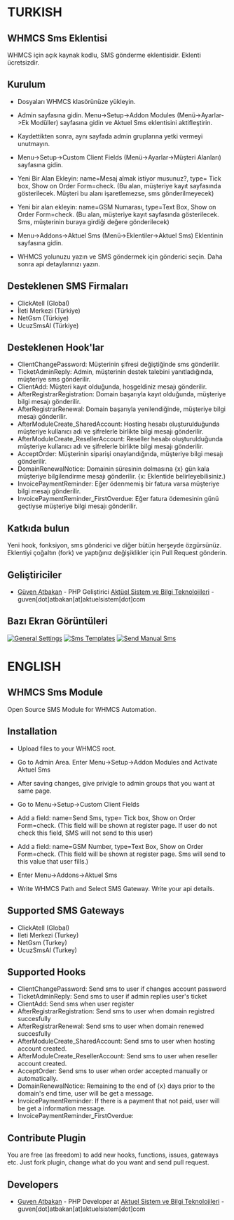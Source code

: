 TURKISH
=======

WHMCS Sms Eklentisi
---------------

WHMCS için açık kaynak kodlu, SMS gönderme eklentisidir. Eklenti ücretsizdir.

Kurulum
---------------

* Dosyaları WHMCS klasörünüze yükleyin.
* Admin sayfasına gidin. Menu->Setup->Addon Modules (Menü->Ayarlar->Ek Modüller) sayfasına gidin ve Aktuel Sms eklentisini aktifleştirin.
* Kaydettikten sonra, aynı sayfada admin gruplarına yetki vermeyi unutmayın.
* Menu->Setup->Custom Client Fields (Menü->Ayarlar->Müşteri Alanları) sayfasına gidin.
* Yeni Bir Alan Ekleyin: name=Mesaj almak istiyor musunuz?, type= Tick box, Show on Order Form=check. (Bu alan, müşteriye kayıt sayfasında gösterilecek. Müşteri bu alanı işaretlemezse, sms gönderilmeyecek)
* Yeni bir alan ekleyin: name=GSM Numarası, type=Text Box, Show on Order Form=check. (Bu alan, müşteriye kayıt sayfasında gösterilecek. Sms, müşterinin buraya girdiği değere gönderilecek)

* Menu->Addons->Aktuel Sms (Menü->Eklentiler->Aktuel Sms) Eklentinin sayfasına gidin.
* WHMCS yolunuzu yazın ve SMS göndermek için gönderici seçin. Daha sonra api detaylarınızı yazın.


Desteklenen SMS Firmaları
----------------------

* ClickAtell (Global)
* İleti Merkezi (Türkiye)
* NetGsm (Türkiye)
* UcuzSmsAl (Türkiye)


Desteklenen Hook'lar
---------------

* ClientChangePassword: Müşterinin şifresi değiştiğinde sms gönderilir.
* TicketAdminReply: Admin, müşterinin destek talebini yanıtladığında, müşteriye sms gönderilir.
* ClientAdd: Müşteri kayıt olduğunda, hoşgeldiniz mesajı gönderilir.
* AfterRegistrarRegistration: Domain başarıyla kayıt olduğunda, müşteriye bilgi mesajı gönderilir.
* AfterRegistrarRenewal: Domain başarıyla yenilendiğinde, müşteriye bilgi mesajı gönderilir.
* AfterModuleCreate_SharedAccount: Hosting hesabı oluşturulduğunda müşteriye kullanıcı adı ve şifrelerle birlikte bilgi mesajı gönderilir.
* AfterModuleCreate_ResellerAccount: Reseller hesabı oluşturulduğunda müşteriye kullanıcı adı ve şifrelerle birlikte bilgi mesajı gönderilir.
* AcceptOrder: Müşterinin siparişi onaylandığında, müşteriye bilgi mesajı gönderilir.
* DomainRenewalNotice: Domainin süresinin dolmasına {x} gün kala müşteriye bilgilendirme mesajı gönderilir. {x: Eklentide belirleyebilisiniz.)
* InvoicePaymentReminder: Eğer ödenmemiş bir fatura varsa müşteriye bilgi mesajı gönderilir.
* InvoicePaymentReminder_FirstOverdue: Eğer fatura ödemesinin günü geçtiyse müşteriye bilgi mesajı gönderilir.

Katkıda bulun
---------------

Yeni hook, fonksiyon, sms gönderici ve diğer bütün herşeyde özgürsünüz. Eklentiyi çoğaltın (fork) ve yaptığınız değişiklikler için Pull Request gönderin.

Geliştiriciler
----------

* [Güven Atbakan](http://github.com/shibby) - PHP Geliştirici  [Aktüel Sistem ve Bilgi Teknolojileri](http://www.aktuelsistem.com) - guven[dot]atbakan[at]aktuelsistem[dot]com

Bazı Ekran Görüntüleri
--------------

[![General Settings](http://i.imgur.com/ai5e1hos.png)](http://i.imgur.com/ai5e1ho.png)
[![Sms Templates](http://i.imgur.com/PUksoY9s.png)](http://i.imgur.com/PUksoY9.png)
[![Send Manual Sms](http://i.imgur.com/EJNwpwIs.png)](http://i.imgur.com/EJNwpwI.png)


ENGLISH
=======

WHMCS Sms Module
---------------

Open Source SMS Module for WHMCS Automation.

Installation
---------------

* Upload files to your WHMCS root.
* Go to Admin Area. Enter Menu->Setup->Addon Modules and Activate Aktuel Sms
* After saving changes, give privigle to admin groups that you want at same page.
* Go to Menu->Setup->Custom Client Fields
* Add a field: name=Send Sms, type= Tick box, Show on Order Form=check. (This field will be shown at register page. If user do not check this field, SMS will not send to this user)
* Add a field: name=GSM Number, type=Text Box, Show on Order Form=check. (This field will be shown at register page. Sms will send to this value that user fills.)

* Enter Menu->Addons->Aktuel Sms
* Write WHMCS Path and Select SMS Gateway. Write your api details.


Supported SMS Gateways
---------------

* ClickAtell (Global)
* Ileti Merkezi (Turkey)
* NetGsm (Turkey)
* UcuzSmsAl (Turkey)


Supported Hooks
---------------

* ClientChangePassword: Send sms to user if changes account password
* TicketAdminReply: Send sms to user if admin replies user's ticket
* ClientAdd: Send sms when user register
* AfterRegistrarRegistration: Send sms to user when domain registred succesfully
* AfterRegistrarRenewal: Send sms to user when domain renewed succesfully
* AfterModuleCreate_SharedAccount: Send sms to user when hosting account created.
* AfterModuleCreate_ResellerAccount: Send sms to user when reseller account created.
* AcceptOrder: Send sms to user when order accepted manually or automatically.
* DomainRenewalNotice: Remaining to the end of {x} days prior to the domain's end time, user will be get a message.
* InvoicePaymentReminder: If there is a payment that not paid, user will be get a information message.
* InvoicePaymentReminder_FirstOverdue:

Contribute Plugin
---------------

You are free (as freedom) to add new hooks, functions, issues, gateways etc. Just fork plugin, change what do you want and send pull request.

Developers
----------

* [Guven Atbakan](http://github.com/shibby) - PHP Developer at [Aktuel Sistem ve Bilgi Teknolojileri](http://www.aktuelsistem.com) - guven[dot]atbakan[at]aktuelsistem[dot]com

